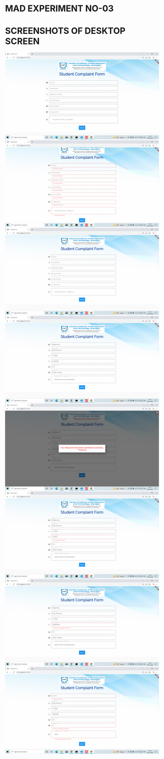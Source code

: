 # MAD EXPERIMENT NO-03



# SCREENSHOTS OF DESKTOP SCREEN
<img src="screenshots/Screenshot1.png"/>
<img src="screenshots/Screenshot2.png"/>
<img src="screenshots/Screenshot3.png"/>
<img src="screenshots/Screenshot4.png"/>
<img src="screenshots/Screenshot5.png"/>
<img src="screenshots/Screenshot6.png"/>
<img src="screenshots/Screenshot7.png"/>
<img src="screenshots/Screenshot8.png"/>
